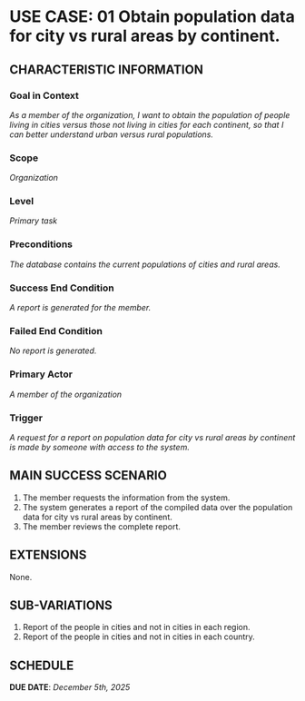 # USE CASE: 01 Obtain population data for city vs rural areas by continent.

## CHARACTERISTIC INFORMATION

### Goal in Context

*As a member of the organization, I want to obtain the population of people living in cities versus those not living in cities for each continent, so that I can better understand urban versus rural populations.*

### Scope

*Organization*

### Level

*Primary task*

### Preconditions

*The database contains the current populations of cities and rural areas.*

### Success End Condition

*A report is generated for the member.*

### Failed End Condition

*No report is generated.*

### Primary Actor

*A member of the organization*

### Trigger

*A request for a report on population data for city vs rural areas by continent is made by someone with access to the system.*

## MAIN SUCCESS SCENARIO

1. The member requests the information from the system.
2. The system generates a report of the compiled data over the population data for city vs rural areas by continent.
3. The member reviews the complete report.

## EXTENSIONS

None.

## SUB-VARIATIONS

1. Report of the people in cities and not in cities in each region.
2. Report of the people in cities and not in cities in each country.

## SCHEDULE

**DUE DATE**: *December 5th, 2025*
